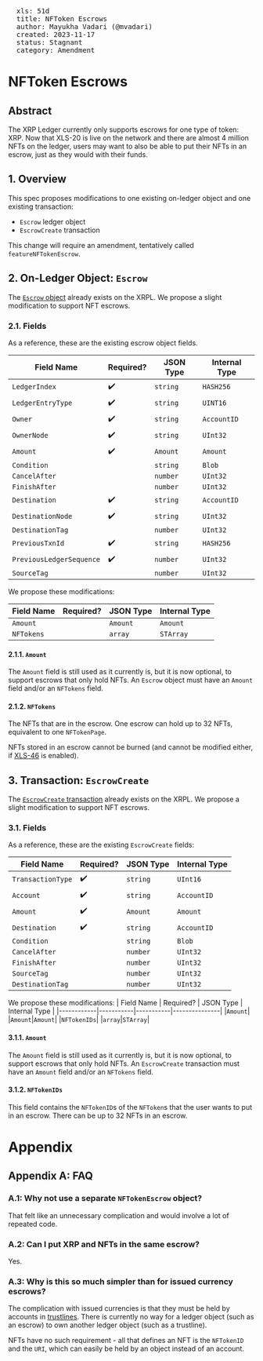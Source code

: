 <pre>
  xls: 51d
  title: NFToken Escrows
  author: Mayukha Vadari (@mvadari)
  created: 2023-11-17
  status: Stagnant
  category: Amendment
</pre>

# NFToken Escrows

## Abstract

The XRP Ledger currently only supports escrows for one type of token: XRP. Now that XLS-20 is live on the network and there are almost 4 million NFTs on the ledger, users may want to also be able to put their NFTs in an escrow, just as they would with their funds.

## 1. Overview

This spec proposes modifications to one existing on-ledger object and one existing transaction:

- `Escrow` ledger object
- `EscrowCreate` transaction

This change will require an amendment, tentatively called `featureNFTokenEscrow`.

## 2. On-Ledger Object: `Escrow`

The [`Escrow` object](https://xrpl.org/escrow-object.html) already exists on the XRPL. We propose a slight modification to support NFT escrows.

### 2.1. Fields

As a reference, these are the existing escrow object fields.

| Field Name               | Required? | JSON Type | Internal Type |
| ------------------------ | --------- | --------- | ------------- |
| `LedgerIndex`            | ✔️        | `string`  | `HASH256`     |
| `LedgerEntryType`        | ✔️        | `string`  | `UINT16`      |
| `Owner`                  | ✔️        | `string`  | `AccountID`   |
| `OwnerNode`              | ✔️        | `string`  | `UInt32`      |
| `Amount`                 | ✔️        | `Amount`  | `Amount`      |
| `Condition`              |           | `string`  | `Blob`        |
| `CancelAfter`            |           | `number`  | `UInt32`      |
| `FinishAfter`            |           | `number`  | `UInt32`      |
| `Destination`            | ✔️        | `string`  | `AccountID`   |
| `DestinationNode`        | ✔️        | `string`  | `UInt32`      |
| `DestinationTag`         |           | `number`  | `UInt32`      |
| `PreviousTxnId`          | ✔️        | `string`  | `HASH256`     |
| `PreviousLedgerSequence` | ✔️        | `number`  | `UInt32`      |
| `SourceTag`              |           | `number`  | `UInt32`      |

We propose these modifications:

| Field Name | Required? | JSON Type | Internal Type |
| ---------- | --------- | --------- | ------------- |
| `Amount`   |           | `Amount`  | `Amount`      |
| `NFTokens` |           | `array`   | `STArray`     |

#### 2.1.1. `Amount`

The `Amount` field is still used as it currently is, but it is now optional, to support escrows that only hold NFTs. An `Escrow` object must have an `Amount` field and/or an `NFTokens` field.

#### 2.1.2. `NFTokens`

The NFTs that are in the escrow. One escrow can hold up to 32 NFTs, equivalent to one `NFTokenPage`.

NFTs stored in an escrow cannot be burned (and cannot be modified either, if [XLS-46](https://github.com/XRPLF/XRPL-Standards/discussions/130) is enabled).

## 3. Transaction: `EscrowCreate`

The [`EscrowCreate` transaction](https://xrpl.org/escrowcreate.html) already exists on the XRPL. We propose a slight modification to support NFT escrows.

### 3.1. Fields

As a reference, these are the existing `EscrowCreate` fields:

| Field Name        | Required? | JSON Type | Internal Type |
| ----------------- | --------- | --------- | ------------- |
| `TransactionType` | ✔️        | `string`  | `UInt16`      |
| `Account`         | ✔️        | `string`  | `AccountID`   |
| `Amount`          | ✔️        | `Amount`  | `Amount`      |
| `Destination`     | ✔️        | `string`  | `AccountID`   |
| `Condition`       |           | `string`  | `Blob`        |
| `CancelAfter`     |           | `number`  | `UInt32`      |
| `FinishAfter`     |           | `number`  | `UInt32`      |
| `SourceTag`       |           | `number`  | `UInt32`      |
| `DestinationTag`  |           | `number`  | `UInt32`      |

We propose these modifications:
| Field Name | Required? | JSON Type | Internal Type |
|------------|-----------|-----------|---------------|
|`Amount`| |`Amount`|`Amount`|
|`NFTokenIDs`| |`array`|`STArray`|

#### 3.1.1. `Amount`

The `Amount` field is still used as it currently is, but it is now optional, to support escrows that only hold NFTs. An `EscrowCreate` transaction must have an `Amount` field and/or an `NFTokens` field.

#### 3.1.2. `NFTokenIDs`

This field contains the `NFTokenID`s of the `NFToken`s that the user wants to put in an escrow. There can be up to 32 NFTs in an escrow.

# Appendix

## Appendix A: FAQ

### A.1: Why not use a separate `NFTokenEscrow` object?

That felt like an unnecessary complication and would involve a lot of repeated code.

[//]: # "Also, I didn't want to rewrite out every part of the current escrow implementation in the spec"

### A.2: Can I put XRP and NFTs in the same escrow?

Yes.

### A.3: Why is this so much simpler than for issued currency escrows?

The complication with issued currencies is that they must be held by accounts in [trustlines](https://xrpl.org/trust-lines-and-issuing.html). There is currently no way for a ledger object (such as an escrow) to own another ledger object (such as a trustline).

NFTs have no such requirement - all that defines an NFT is the `NFTokenID` and the `URI`, which can easily be held by an object instead of an account.
